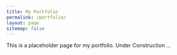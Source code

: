 ```yaml
---
title: My Portfolio
permalink: /portfolio/
layout: page
sitemap: false
---
```


This is a placeholder page for my portfolio.
Under Construction ...

